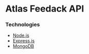 # Atlas Feedack API

### Technologies
- [Node.js](https://nodejs.org/en/)
- [Express.js](https://expressjs.com/pt-br/)
- [MongoDB](https://www.mongodb.com/)
